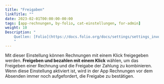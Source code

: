 ```yaml
---
title: "Freigaben"
linkTitle: ""
date: 2023-02-01T00:00:00-00:00
tags: [app-rechnungen, by-folio, cat-einstellungen, for-admin]
weight: 10
Description: "
    Quellen: [Folio](https://docs.folio.org/docs/settings/settings_invoices/settings_invoices/#settings--invoices--approval) & [GBV](https://info.gbv.de/display/FOLIOGBVEXTERN/Einstellungen+(Rechnungen):+Freigaben)
    "
---
```


Mit dieser Einstellung können Rechnungen mit einem Klick freigegeben werden. **Freigeben und bezahlen mit einem Klick** wählen, um das Freigeben einer Rechnung und die Freigabe der Zahlung zu kombinieren. Wenn diese Einstellung aktiviert ist, wird in der App Rechnungen vor dem Absenden immer noch aufgefordert, die Freigabe zu bestätigen.

